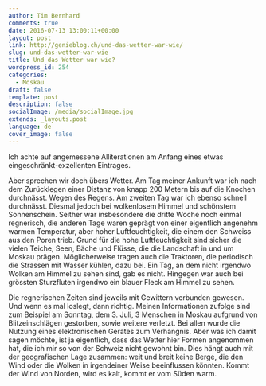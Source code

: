```yaml
---
author: Tim Bernhard
comments: true
date: 2016-07-13 13:00:11+00:00
layout: post
link: http://genieblog.ch/und-das-wetter-war-wie/
slug: und-das-wetter-war-wie
title: Und das Wetter war wie?
wordpress_id: 254
categories:
  - Moskau
draft: false
template: post
description: false
socialImage: /media/socialImage.jpg
extends: _layouts.post
language: de
cover_image: false
---
```


Ich achte auf angemessene Alliterationen am Anfang eines etwas eingeschränkt-exzellenten Eintrages. 

Aber sprechen wir doch übers Wetter.
Am Tag meiner Ankunft war ich nach dem Zurücklegen einer Distanz von knapp 200 Metern bis auf die Knochen durchnässt. Wegen des Regens. Am zweiten Tag war ich ebenso schnell durchnässt. Diesmal jedoch bei wolkenlosem Himmel und schönstem Sonnenschein. Seither war insbesondere die dritte Woche noch einmal regnerisch, die anderen Tage waren geprägt von einer eigentlich angenehm warmen Temperatur, aber hoher Luftfeuchtigkeit, die einem den Schweiss aus den Poren trieb. Grund für die hohe Luftfeuchtigkeit sind sicher die vielen Teiche, Seen, Bäche und Flüsse, die die Landschaft in und um Moskau prägen. Möglicherweise tragen auch die Traktoren, die periodisch die Strassen mit Wasser kühlen, dazu bei. Ein Tag, an dem nicht irgendwo Wolken am Himmel zu sehen sind, gab es nicht. Hingegen war auch bei grössten Sturzfluten irgendwo ein blauer Fleck am Himmel zu sehen.

Die regnerischen Zeiten sind jeweils mit Gewittern verbunden gewesen. Und wenn es mal loslegt, dann richtig. Meinen Informationen zufolge sind zum Beispiel am Sonntag, dem 3. Juli, 3 Menschen in Moskau aufgrund von Blitzeinschlägen gestorben, sowie weitere verletzt. Bei allen wurde die Nutzung eines elektronischen Gerätes zum Verhängnis. Aber was ich damit sagen möchte, ist ja eigentlich, dass das Wetter hier Formen angenommen hat, die ich mir so von der Schweiz nicht gewohnt bin. Dies hängt auch mit der geografischen Lage zusammen: weit und breit keine Berge, die den Wind oder die Wolken in irgendeiner Weise beeinflussen könnten. Kommt der Wind von Norden, wird es kalt, kommt er vom Süden warm.
